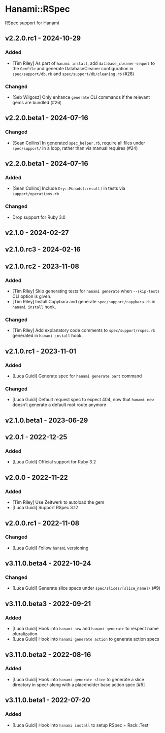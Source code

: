 # Hanami::RSpec

RSpec support for Hanami

## v2.2.0.rc1 - 2024-10-29

### Added

- [Tim Riley] As part of `hanami install`, add `database_cleaner-sequel` to the `Gemfile` and generate DatabaseCleaner configuration in `spec/support/db.rb` and `spec/support/db/cleaning.rb` (#28)

### Changed

- [Seb Wilgosz] Only enhance `generate` CLI commands if the relevant gems are bundled (#26)

## v2.2.0.beta1 - 2024-07-16

### Changed

- [Sean Collins] In generated `spec_helper.rb`, require all files under `spec/support/` in a loop, rather than via manual requires (#24)

## v2.2.0.beta1 - 2024-07-16

### Added

- [Sean Collins] Include `Dry::Monads[:result]` in tests via `support/operations.rb`

### Changed

- Drop support for Ruby 3.0

## v2.1.0 - 2024-02-27

## v2.1.0.rc3 - 2024-02-16

## v2.1.0.rc2 - 2023-11-08

### Added

- [Tim Riley] Skip generating tests for `hanami generate` when `--skip-tests` CLI option is given.
- [Tim Riley] Install Capybara and generate `spec/support/capybara.rb` in `hanami install` hook.

### Changed

- [Tim Riley] Add explanatory code comments to `spec/support/rspec.rb` generated in `hanami install` hook.

## v2.1.0.rc1 - 2023-11-01

### Added

- [Luca Guidi] Generate spec for `hanami generate part` command

### Changed

- [Luca Guidi] Default request spec to expect 404, now that `hanami new` doesn't generate a default root route anymore

## v2.1.0.beta1 - 2023-06-29

## v2.0.1 - 2022-12-25

### Added

- [Luca Guidi] Official support for Ruby 3.2

## v2.0.0 - 2022-11-22

### Added

- [Tim Riley] Use Zeitwerk to autoload the gem
- [Luca Guidi] Support RSpec 3.12

## v2.0.0.rc1 - 2022-11-08

### Changed

- [Luca Guidi] Follow `hanami` versioning

## v3.11.0.beta4 - 2022-10-24

### Changed

- [Luca Guidi] Generate slice specs under `spec/slices/[slice_name]/` (#9)

## v3.11.0.beta3 - 2022-09-21

### Added

- [Luca Guidi] Hook into `hanami new` and `hanami generate` to respect name pluralization
- [Luca Guidi] Hook into `hanami generate action` to generate action specs

## v3.11.0.beta2 - 2022-08-16

### Added

- [Luca Guidi] Hook into `hanami generate slice` to generate a slice directory in spec/ along with a placeholder base action spec [#5]

## v3.11.0.beta1 - 2022-07-20

### Added

- [Luca Guidi] Hook into `hanami install` to setup RSpec + Rack::Test
